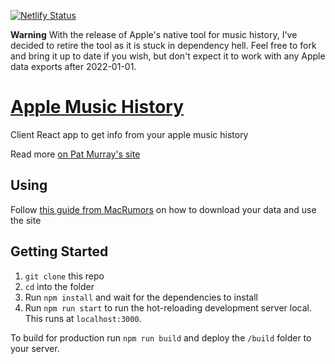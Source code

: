 [![Netlify Status](https://api.netlify.com/api/v1/badges/8b888380-b867-4870-91c8-04ebdf823036/deploy-status)](https://app.netlify.com/sites/awesome-agnesi-2f5b8f/deploys)

**Warning**
With the release of Apple's native tool for music history, I've decided to retire the tool as it is stuck in dependency hell. Feel free to fork and bring it up to date if you wish, but don't expect it to work with any Apple data exports after 2022-01-01.

# [Apple Music History](https://music.patmurray.co)

Client React app to get info from your apple music history

Read more [on Pat Murray's site](https://patmurray.co/projects/apple-music-analyser/)

## Using

Follow [this guide from MacRumors](https://www.macrumors.com/2018/11/29/web-app-apple-music-history/) on how to download your data and use the site

## Getting Started

1. `git clone` this repo
2. `cd` into the folder
3. Run `npm install` and wait for the dependencies to install
4. Run `npm run start` to run the hot-reloading development server local. This runs at `localhost:3000`.

To build for production run `npm run build` and deploy the `/build` folder to your server.
